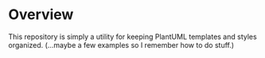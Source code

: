 # Overview

This repository is simply a utility for keeping PlantUML templates and styles organized. (...maybe a few examples so I remember how to do stuff.)
